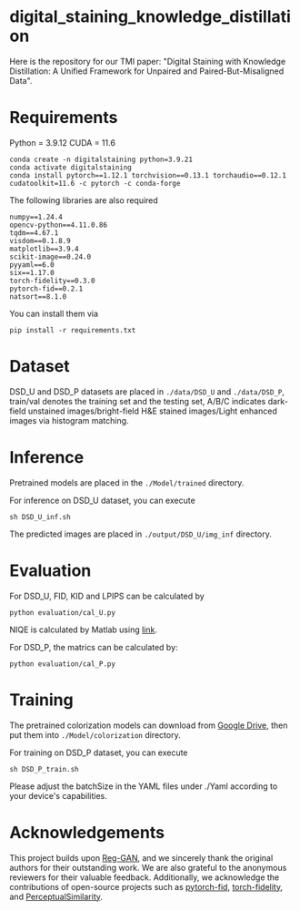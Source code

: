 # digital_staining_knowledge_distillation

Here is the repository for our TMI paper: "Digital Staining with Knowledge Distillation: A Unified Framework for Unpaired and Paired-But-Misaligned Data".

# Requirements

Python = 3.9.12
CUDA = 11.6

```Shell
conda create -n digitalstaining python=3.9.21
conda activate digitalstaining
conda install pytorch==1.12.1 torchvision==0.13.1 torchaudio==0.12.1 cudatoolkit=11.6 -c pytorch -c conda-forge
```
The following libraries are also required
```Shell
numpy==1.24.4
opencv-python==4.11.0.86
tqdm==4.67.1
visdom==0.1.8.9
matplotlib==3.9.4
scikit-image==0.24.0
pyyaml==6.0
six==1.17.0
torch-fidelity==0.3.0
pytorch-fid==0.2.1
natsort==8.1.0
```

You can install them via
```Shell
pip install -r requirements.txt
```

# Dataset

DSD_U and DSD_P datasets are placed in `./data/DSD_U` and `./data/DSD_P`, train/val denotes the training set and the testing set, A/B/C indicates dark-field unstained images/bright-field H&E stained images/Light enhanced images via histogram matching.


# Inference

Pretrained models are placed in the `./Model/trained` directory.

For inference on DSD_U dataset, you can execute 

`sh DSD_U_inf.sh`

The predicted images are placed in `./output/DSD_U/img_inf` directory.

# Evaluation

For DSD_U, FID, KID and LPIPS can be calculated by 

```Shell
python evaluation/cal_U.py
```

NIQE is calculated by Matlab using [link](https://www.mathworks.com/help/images/ref/niqe.html).

For DSD_P, the matrics can be calculated by:

```Shell
python evaluation/cal_P.py
```

# Training

The pretrained colorization models can download from [Google Drive](https://drive.google.com/drive/folders/1YjW-V3Cervsaa_ttZ06B3n_by2EJVd-B?usp=sharing), then put them into `./Model/colorization` directory.

For training on DSD_P dataset, you can execute 

`sh DSD_P_train.sh`

Please adjust the batchSize in the YAML files under ./Yaml according to your device's capabilities.

# Acknowledgements

This project builds upon [Reg-GAN](https://github.com/Kid-Liet/Reg-GAN), and we sincerely thank the original authors for their outstanding work. We are also grateful to the anonymous reviewers for their valuable feedback. Additionally, we acknowledge the contributions of open-source projects such as [pytorch-fid](https://github.com/mseitzer/pytorch-fid), [torch-fidelity](https://github.com/toshas/torch-fidelity), and [PerceptualSimilarity](https://github.com/richzhang/PerceptualSimilarity).
